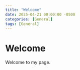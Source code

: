 ```yaml
---
title: "Welcome"
date: 2025-04-21 00:00:00 -0500
categories: [General]
tags: [General]
---
```


# Welcome

Welcome to my page. 
